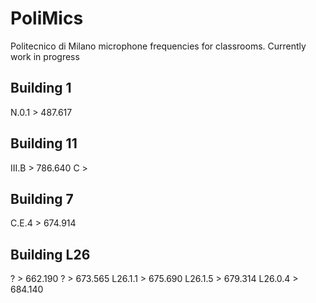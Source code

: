 # PoliMics
Politecnico di Milano microphone frequencies for classrooms.
Currently work in progress

## Building 1
N.0.1 > 487.617

## Building 11
III.B > 786.640
C >
## Building 7
C.E.4 > 674.914

## Building L26
? > 662.190
? > 673.565
L26.1.1 > 675.690
L26.1.5 > 679.314
L26.0.4 > 684.140

